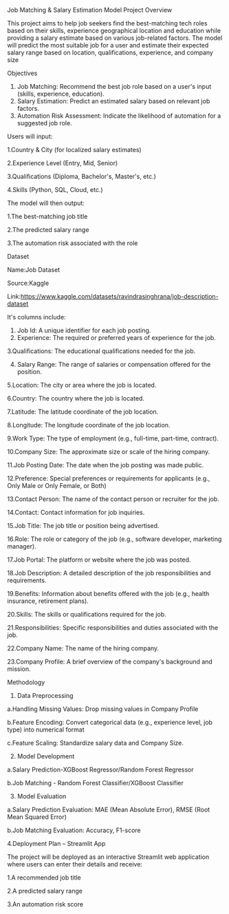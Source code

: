 Job Matching & Salary Estimation Model
Project Overview

This project aims to help job seekers find the best-matching tech roles based on their skills, experience geographical location and education while providing a salary estimate based on various job-related factors. The model will predict the most suitable job for a user and estimate their expected salary range based on location, qualifications, experience, and company size

Objectives

1. Job Matching: Recommend the best job role based on a user's input (skills, experience, education).
2. Salary Estimation: Predict an estimated salary based on relevant job factors.
3. Automation Risk Assessment: Indicate the likelihood of automation for a suggested job role.

Users will input:

  1.Country & City (for localized salary estimates)

  2.Experience Level (Entry, Mid, Senior)

  3.Qualifications (Diploma, Bachelor's, Master's, etc.)

  4.Skills (Python, SQL, Cloud, etc.)

The model will then output:

  1.The best-matching job title

  2.The predicted salary range

  3.The automation risk associated with the role

Dataset


Name:Job Dataset

Source:Kaggle

Link:https://www.kaggle.com/datasets/ravindrasinghrana/job-description-dataset


It's columns include:
1. Job Id: A unique identifier for each job posting.
2. Experience: The required or preferred years of experience for the job.
     
3.Qualifications: The educational qualifications needed for the job.
  
4. Salary Range: The range of salaries or compensation offered for the position.
     
5.Location: The city or area where the job is located.
  
6.Country: The country where the job is located.
  
7.Latitude: The latitude coordinate of the job location.
  
8.Longitude: The longitude coordinate of the job location.
  
9.Work Type: The type of employment (e.g., full-time, part-time, contract).
  
10.Company Size: The approximate size or scale of the hiring company.
  
11.Job Posting Date: The date when the job posting was made public.
  
12.Preference: Special preferences or requirements for applicants (e.g., Only Male or Only Female, or Both)
  
13.Contact Person: The name of the contact person or recruiter for the job.
  
14.Contact: Contact information for job inquiries.
  
15.Job Title: The job title or position being advertised.
  
16.Role: The role or category of the job (e.g., software developer, marketing manager).
  
17.Job Portal: The platform or website where the job was posted.
  
18.Job Description: A detailed description of the job responsibilities and requirements.
  
19.Benefits: Information about benefits offered with the job (e.g., health insurance, retirement plans).
  
20.Skills: The skills or qualifications required for the job.
  
21.Responsibilities: Specific responsibilities and duties associated with the job.
  
22.Company Name: The name of the hiring company.
  
23.Company Profile: A brief overview of the company's background and mission.


Methodology
1. Data Preprocessing
 
a.Handling Missing Values: Drop missing values in Company Profile

b.Feature Encoding: Convert categorical data (e.g., experience level, job type) into numerical format

c.Feature Scaling: Standardize salary data and Company Size.

2. Model Development
 
  a.Salary Prediction-XGBoost Regressor/Random Forest Regressor

  b.Job Matching - Random Forest Classifier/XGBoost Classifier

3. Model Evaluation
   
  a.Salary Prediction Evaluation: MAE (Mean Absolute Error), RMSE (Root Mean Squared Error)
  
  b.Job Matching Evaluation: Accuracy, F1-score

4.Deployment Plan – Streamlit App

The project will be deployed as an interactive Streamlit web application where users can enter their details and receive:

  1.A recommended job title
  
  2.A predicted salary range
  
  3.An automation risk score


